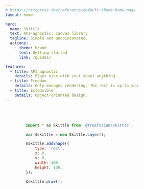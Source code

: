 ```yaml
---
# https://vitepress.dev/reference/default-theme-home-page
layout: home

hero:
  name: Skittle
  text: API-agnostic, canvas library
  tagline: Simple and unopinionated.
  actions:
    - theme: brand
      text: Getting started
      link: /guides/

features:
  - title: API agnostic
    details: Plays nice with just about anything.
  - title: Freedom
    details: Only manages rendering. The rest is up to you.
  - title: Extensible
    details: Object-oriented design.
---
```


<div class="vp-doc">
<div class="index-content">
<div class="container">

```js
import * as Skittle from '@truefusion/skittle';

var $skittle = new Skittle.Layer();

$skittle.addShape({
	type: 'rect',
	x: 0,
	y: 0,
	width: 100,
	height: 100,
});

$skittle.draw();
```

</div>
</div>
</div>

<style>
	.index-content {
		margin-top: 4rem;
		position: relative;
		padding: 0 24px;
	}

	@media (min-width: 640px) {
		.index-content {
			padding: 0 48px;
		}
	}

	@media (min-width: 960px) {
		.index-content {
			padding: 0 64px;
		}
	}

	.container {
		margin: 0 auto;
		max-width: 1152px;
	}
</style>
